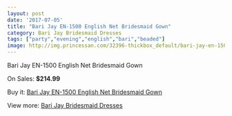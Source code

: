 ```yaml
---
layout: post
date: '2017-07-05'
title: "Bari Jay EN-1500 English Net Bridesmaid Gown"
category: Bari Jay Bridesmaid Dresses
tags: ["party","evening","english","bari","beaded"]
image: http://img.princessan.com/32396-thickbox_default/bari-jay-en-1500-english-net-bridesmaid-gown.jpg
---
```

Bari Jay EN-1500 English Net Bridesmaid Gown

On Sales: **$214.99**
<a href="https://www.princessan.com/en/14864-bari-jay-en-1500-english-net-bridesmaid-gown.html"><amp-img layout="responsive" width="600" height="600" src="//img.princessan.com/32396-thickbox_default/bari-jay-en-1500-english-net-bridesmaid-gown.jpg" alt="Bari Jay EN-1500 English Net Bridesmaid Gown 0" /></a>
<a href="https://www.princessan.com/en/14864-bari-jay-en-1500-english-net-bridesmaid-gown.html"><amp-img layout="responsive" width="600" height="600" src="//img.princessan.com/32398-thickbox_default/bari-jay-en-1500-english-net-bridesmaid-gown.jpg" alt="Bari Jay EN-1500 English Net Bridesmaid Gown 1" /></a>
<a href="https://www.princessan.com/en/14864-bari-jay-en-1500-english-net-bridesmaid-gown.html"><amp-img layout="responsive" width="600" height="600" src="//img.princessan.com/32397-thickbox_default/bari-jay-en-1500-english-net-bridesmaid-gown.jpg" alt="Bari Jay EN-1500 English Net Bridesmaid Gown 2" /></a>

Buy it: [Bari Jay EN-1500 English Net Bridesmaid Gown](https://www.princessan.com/en/14864-bari-jay-en-1500-english-net-bridesmaid-gown.html "Bari Jay EN-1500 English Net Bridesmaid Gown")

View more: [Bari Jay Bridesmaid Dresses](https://www.princessan.com/en/109- "Bari Jay Bridesmaid Dresses")